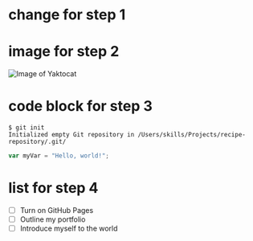 # change for step 1

# image for step 2
![Image of Yaktocat](https://octodex.github.com/images/yaktocat.png)

# code block for step 3
```
$ git init
Initialized empty Git repository in /Users/skills/Projects/recipe-repository/.git/
```

``` javascript
var myVar = "Hello, world!";
```

# list for step 4
- [ ] Turn on GitHub Pages
- [ ] Outline my portfolio
- [ ] Introduce myself to the world
